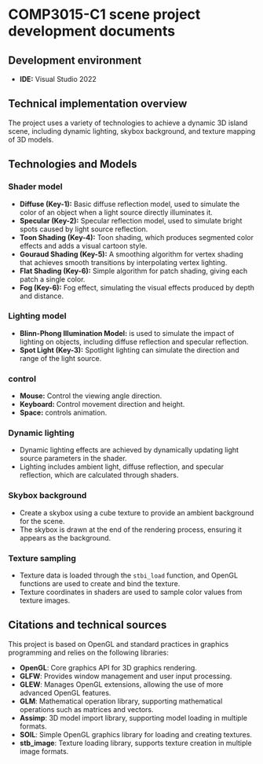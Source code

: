 # COMP3015-C1 scene project development documents

## Development environment

- **IDE:** Visual Studio 2022

## Technical implementation overview

The project uses a variety of technologies to achieve a dynamic 3D island scene, including dynamic lighting, skybox background, and texture mapping of 3D models.

## Technologies and Models

### Shader model

- **Diffuse (Key-1):** Basic diffuse reflection model, used to simulate the color of an object when a light source directly illuminates it.
- **Specular (Key-2):** Specular reflection model, used to simulate bright spots caused by light source reflection.
- **Toon Shading (Key-4):** Toon shading, which produces segmented color effects and adds a visual cartoon style.
- **Gouraud Shading (Key-5):** A smoothing algorithm for vertex shading that achieves smooth transitions by interpolating vertex lighting.
- **Flat Shading (Key-6):** Simple algorithm for patch shading, giving each patch a single color.
- **Fog (Key-6):** Fog effect, simulating the visual effects produced by depth and distance.

### Lighting model

- **Blinn-Phong Illumination Model:** is used to simulate the impact of lighting on objects, including diffuse reflection and specular reflection.
- **Spot Light (Key-3):** Spotlight lighting can simulate the direction and range of the light source.

### control

- **Mouse:** Control the viewing angle direction.
- **Keyboard:** Control movement direction and height.
- **Space:** controls animation.
### Dynamic lighting

- Dynamic lighting effects are achieved by dynamically updating light source parameters in the shader.
- Lighting includes ambient light, diffuse reflection, and specular reflection, which are calculated through shaders.

### Skybox background

- Create a skybox using a cube texture to provide an ambient background for the scene.
- The skybox is drawn at the end of the rendering process, ensuring it appears as the background.

### Texture sampling

- Texture data is loaded through the `stbi_load` function, and OpenGL functions are used to create and bind the texture.
- Texture coordinates in shaders are used to sample color values from texture images.

## Citations and technical sources

This project is based on OpenGL and standard practices in graphics programming and relies on the following libraries:

- **OpenGL**: Core graphics API for 3D graphics rendering.
- **GLFW**: Provides window management and user input processing.
- **GLEW**: Manages OpenGL extensions, allowing the use of more advanced OpenGL features.
- **GLM**: Mathematical operation library, supporting mathematical operations such as matrices and vectors.
- **Assimp**: 3D model import library, supporting model loading in multiple formats.
- **SOIL**: Simple OpenGL graphics library for loading and creating textures.
- **stb_image**: Texture loading library, supports texture creation in multiple image formats.
